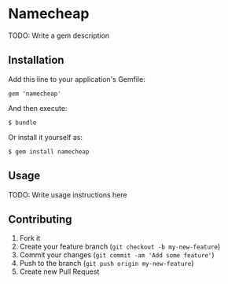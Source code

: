 # Namecheap

TODO: Write a gem description

## Installation

Add this line to your application's Gemfile:

    gem 'namecheap'

And then execute:

    $ bundle

Or install it yourself as:

    $ gem install namecheap

## Usage

TODO: Write usage instructions here

## Contributing

1. Fork it
2. Create your feature branch (`git checkout -b my-new-feature`)
3. Commit your changes (`git commit -am 'Add some feature'`)
4. Push to the branch (`git push origin my-new-feature`)
5. Create new Pull Request
